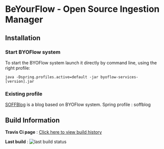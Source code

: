 # BeYourFlow - Open Source Ingestion Manager

## Installation
### Start BYOFlow system
To start the BYOFlow system launch it directly by command line, using the right profile:

```
java -Dspring.profiles.active=default -jar byoflow-services-[version].jar
```

### Existing profile
[SOFFBlog](http://soffblog.altervista.org) is a blog based on BYOFlow system. Spring profile : soffblog

## Build Information
**Travis Ci page** : [Click here to view build history](https://travis-ci.org/gvincenzi/byoflow)

**Last build** : <img src="https://travis-ci.org/gvincenzi/byoflow.svg?branch=master" alt="last build status">